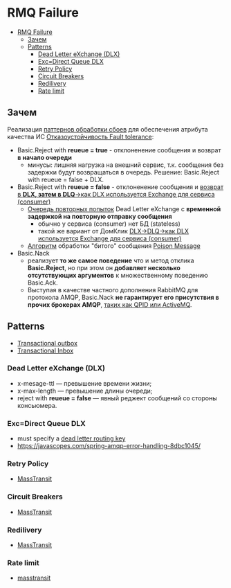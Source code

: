 # RMQ Failure

- [RMQ Failure](#rmq-failure)
	- [Зачем](#зачем)
	- [Patterns](#patterns)
		- [Dead Letter eXchange (DLX)](#dead-letter-exchange-dlx)
		- [Exc=Direct Queue DLX](#excdirect-queue-dlx)
		- [Retry Policy](#retry-policy)
		- [Circuit Breakers](#circuit-breakers)
		- [Redilivery](#redilivery)
		- [Rate limit](#rate-limit)

## Зачем

Реализация [паттернов обработки сбоев](../../../../arch/pattern/system.design/fault.tolerance/pattern.failure.md) для обеспечения атрибута качества ИС [Отказоустойчивость Fault tolerance](../../../../arch/ability/fault.tolerance.md):

- Basic.Reject with __reueue = true__ - отклоненение сообщения и возврат __в начало очереди__
	- минусы: лишняя нагрузка на внешний сервис, т.к. сообщения без задержки будут возвращаться в очередь. Решение: Basic.Reject with reueue = false + DLX.
- Basic.Reject with __reueue = false__ - отклоненение сообщения и [возврат в __DLX, затем в DLQ__->как DLX используется Exchange для сервиса (consumer)](https://habr.com/ru/companies/slurm/articles/714358/)
	- [Очередь повторных попыток](https://habr.com/ru/companies/slurm/articles/714358/) Dead Letter eXchange с __временной задержкой на повторную отправку сообщения__
		- обычно у сервиса (consumer) нет БД (stateless)
		- такой же вариант от ДомКлик [DLX->DLQ->как DLX используется Exchange для сервиса (consumer)](https://habr.com/ru/companies/domclick/articles/500978/)
	- [Алгоритм](https://blog.rnds.pro/019-poison2) обработки "битого" сообщения [Poison Message](https://blog.rnds.pro/018-posion1) 		
- Basic.Nack 
	- реализует __то же самое поведение__ что и метод отклика __Basic.Reject__, но при этом он __добавляет несколько отсутствующих аргументов__ к множественному поведению Basic.Ack.
	- Выступая в качестве частного дополнения RabbitMQ для протокола AMQP, Basic.Nack __не гарантирует его присутствия в прочих брокерах AMQP__, [таких как QPID или ActiveMQ](http://onreader.mdl.ru/RabbitMQInDepth/content/Ch05.html). 

## Patterns

- [Transactional outbox](../../../../arch/pattern/system.design/fault.tolerance/transact.outbox.md)
- [Transactional Inbox](../../../../arch/pattern/system.design/fault.tolerance/transact.inbox.md)

### Dead Letter eXchange (DLX)

- x-mesage-ttl — превышение времени жизни;
- x-max-length — превышение длины очереди;
- reject with __reueue = false__ — явный реджект сообщений со стороны консьюмера.

### Exc=Direct Queue DLX

- must specify a [dead letter routing key](https://stackoverflow.com/questions/21742232/rabbitmq-dead-letter-exchange-never-getting-messages)
- https://javascopes.com/spring-amqp-error-handling-8dbc1045/

### Retry Policy

- [MassTransit](https://masstransit.io/documentation/concepts/exceptions)

### Circuit Breakers

- [MassTransit](https://masstransit.io/documentation/concepts/exceptions)

### Redilivery

- [MassTransit](https://masstransit.io/documentation/concepts/exceptions#redelivery)

### Rate limit

- [masstransit](https://www.gokhan-gokalp.com/en/messaging-yapilarinda-masstransit-ile-error-ve-redeliver-handling/)